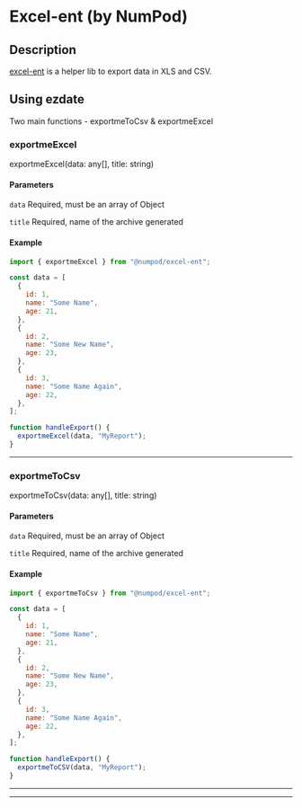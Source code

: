 # Excel-ent (by NumPod)

## Description

[excel-ent](https://github.com/leoreisdias/excel-ent.git) is a helper lib to export data in XLS and CSV.

<!-- ## Installation

```bash
$ npm install @numpod/excel-ent --save

# or with yarn

$ yarn add @numpod/excel-ent
``` -->

## Using ezdate

Two main functions - exportmeToCsv & exportmeExcel

### exportmeExcel

exportmeExcel(data: any[], title: string)

#### Parameters

`data`
Required, must be an array of Object

`title`
Required, name of the archive generated

#### Example

```js
import { exportmeExcel } from "@numpod/excel-ent";

const data = [
  {
    id: 1,
    name: "Some Name",
    age: 21,
  },
  {
    id: 2,
    name: "Some New Name",
    age: 23,
  },
  {
    id: 3,
    name: "Some Name Again",
    age: 22,
  },
];

function handleExport() {
  exportmeExcel(data, "MyReport");
}
```

---

### exportmeToCsv

exportmeToCsv(data: any[], title: string)

#### Parameters

`data`
Required, must be an array of Object

`title`
Required, name of the archive generated

#### Example

```js
import { exportmeToCsv } from "@numpod/excel-ent";

const data = [
  {
    id: 1,
    name: "Some Name",
    age: 21,
  },
  {
    id: 2,
    name: "Some New Name",
    age: 23,
  },
  {
    id: 3,
    name: "Some Name Again",
    age: 22,
  },
];

function handleExport() {
  exportmeToCSV(data, "MyReport");
}
```

---

---
